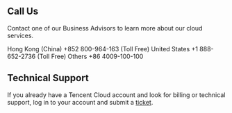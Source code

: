 ## Call Us
Contact one of our Business Advisors to learn more about our cloud services.

Hong Kong (China)  +852 800-964-163 (Toll Free)
United States   +1 888-652-2736 (Toll Free)
Others  +86 4009-100-100

## Technical Support
If you already have a Tencent Cloud account and look for billing or technical support, log in to your account and submit a [ticket](https://console.cloud.tencent.com/workorder/category).  


